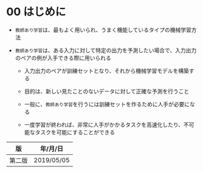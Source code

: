 00 はじめに
==========

* `教師あり学習`は、最もよく用いられ、うまく機能しているタイプの機械学習方法

* `教師あり学習`は、ある入力に対して特定の出力を予測したい場合で、入力出力のペアの例が入手できる際に用いられる

  * 入力出力のペアが訓練セットとなり、それから機械学習モデルを構築する

  * 目的は、新しい見たことのないデータに対して正確な予測を行うこと

  * 一般に、`教師あり学習`を行うには訓練セットを作るために人手が必要になる

  * 一度学習が終われば、非常に人手がかかるタスクを高速化したり、不可能なタスクを可能にすることができる



| 版     | 年/月/日   |
| ------ | ---------- |
| 第二版 | 2019/05/05 |
